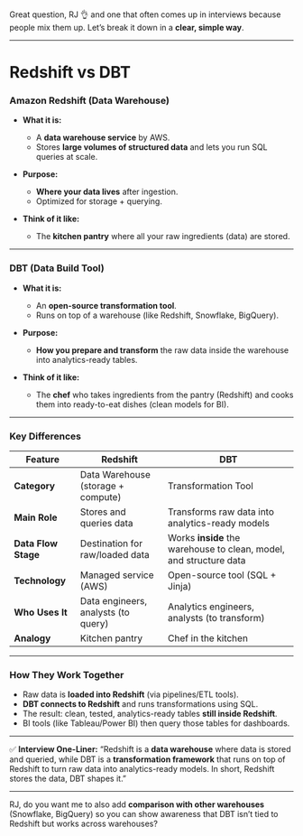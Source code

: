 Great question, RJ 👌 and one that often comes up in interviews because people mix them up. Let’s break it down in a **clear, simple way**.

---

# **Redshift vs DBT**

### **Amazon Redshift (Data Warehouse)**

* **What it is:**

  * A **data warehouse service** by AWS.
  * Stores **large volumes of structured data** and lets you run SQL queries at scale.
* **Purpose:**

  * **Where your data lives** after ingestion.
  * Optimized for storage + querying.
* **Think of it like:**

  * The **kitchen pantry** where all your raw ingredients (data) are stored.

---

### **DBT (Data Build Tool)**

* **What it is:**

  * An **open-source transformation tool**.
  * Runs on top of a warehouse (like Redshift, Snowflake, BigQuery).
* **Purpose:**

  * **How you prepare and transform** the raw data inside the warehouse into analytics-ready tables.
* **Think of it like:**

  * The **chef** who takes ingredients from the pantry (Redshift) and cooks them into ready-to-eat dishes (clean models for BI).

---

### **Key Differences**

| Feature             | Redshift                            | DBT                                                                |
| ------------------- | ----------------------------------- | ------------------------------------------------------------------ |
| **Category**        | Data Warehouse (storage + compute)  | Transformation Tool                                                |
| **Main Role**       | Stores and queries data             | Transforms raw data into analytics-ready models                    |
| **Data Flow Stage** | Destination for raw/loaded data     | Works **inside** the warehouse to clean, model, and structure data |
| **Technology**      | Managed service (AWS)               | Open-source tool (SQL + Jinja)                                     |
| **Who Uses It**     | Data engineers, analysts (to query) | Analytics engineers, analysts (to transform)                       |
| **Analogy**         | Kitchen pantry                      | Chef in the kitchen                                                |

---

### **How They Work Together**

* Raw data is **loaded into Redshift** (via pipelines/ETL tools).
* **DBT connects to Redshift** and runs transformations using SQL.
* The result: clean, tested, analytics-ready tables **still inside Redshift**.
* BI tools (like Tableau/Power BI) then query those tables for dashboards.

---

✅ **Interview One-Liner:**
“Redshift is a **data warehouse** where data is stored and queried, while DBT is a **transformation framework** that runs on top of Redshift to turn raw data into analytics-ready models. In short, Redshift stores the data, DBT shapes it.”

---

RJ, do you want me to also add **comparison with other warehouses** (Snowflake, BigQuery) so you can show awareness that DBT isn’t tied to Redshift but works across warehouses?

